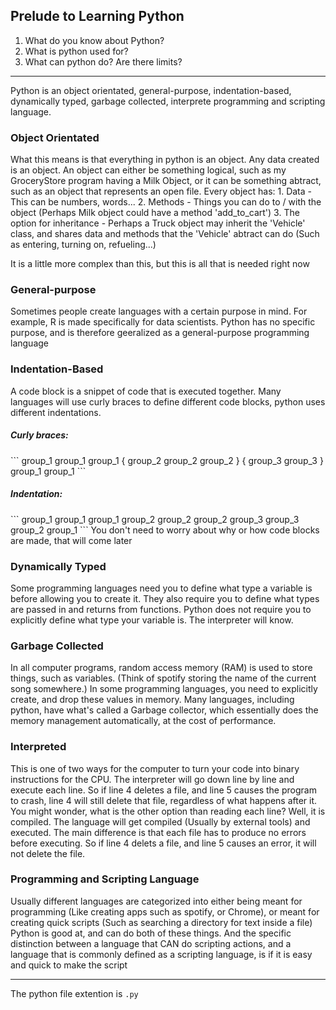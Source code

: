 ## Prelude to Learning Python

1. What do you know about Python?
2. What is python used for?
3. What can python do? Are there limits?
 
***

Python is an object orientated, general-purpose, indentation-based, dynamically typed, garbage collected,
interprete programming and scripting language.

<h3>Object Orientated</h3>
What this means is that everything in python is an object. Any data created is an object.
An object can either be something logical, such as my GroceryStore program having a Milk Object,
or it can be something abtract, such as an object that represents an open file.
Every object has:
1. Data - This can be numbers, words...
2. Methods - Things you can do to / with the object (Perhaps Milk object could have a method 'add_to_cart')
3. The option for inheritance - Perhaps a Truck object may inherit the 'Vehicle' class, and shares data and methods that the
'Vehicle' abtract can do (Such as entering, turning on, refueling...)

It is a little more complex than this, but this is all that is needed right now


<h3> General-purpose </h3>
Sometimes people create languages with a certain purpose in mind. For example, R is made specifically for data scientists.
Python has no specific purpose, and is therefore geeralized as a general-purpose programming language

<h3> Indentation-Based </h3>
A code block is a snippet of code that is executed together. Many languages will use curly braces to define
different code blocks, python uses different indentations.
<h5>Curly braces:</h5>
```
group_1
group_1
group_1 
{
  group_2
  group_2
  group_2
}
{
  group_3
  group_3
}
group_1
group_1
```
<h5>Indentation:</h5>
```
group_1
group_1
group_1
  group_2
  group_2
  group_2
    group_3
    group_3
  group_2
group_1
```
You don't need to worry about why or how code blocks are made, that will come later

<h3>Dynamically Typed</h3>
Some programming languages need you to define what type a variable is before allowing you to create it.
They also require you to define what types are passed in and returns from functions.
Python does not require you to explicitly define what type your variable is. The interpreter will know.

<h3>Garbage Collected</h3>
In all computer programs, random access memory (RAM) is used to store things, such as variables. (Think of spotify storing the name of
the current song somewhere.) In some programming languages, you need to explicitly create, and drop these values in memory.
Many languages, including python, have what's called a Garbage collector, which essentially does the memory management automatically,
at the cost of performance.

<h3>Interpreted</h3>
This is one of two ways for the computer to turn your code into binary instructions for the CPU.
The interpreter will go down line by line and execute each line. So if line 4 deletes a file, and line 5 causes
the program to crash, line 4 will still delete that file, regardless of what happens after it.
You might wonder, what is the other option than reading each line? Well, it is compiled.
The language will get compiled (Usually by external tools) and executed. The main difference is that each file has to produce no
errors before executing. So if line 4 delets a file, and line 5 causes an error, it will not delete the file.

<h3>Programming and Scripting Language</h3>
Usually different languages are categorized into either being meant for programming (Like creating apps such as spotify, or Chrome), or
meant for creating quick scripts (Such as searching a directory for text inside a file)
Python is good at, and can do both of these things. And the specific distinction between a language that CAN
do scripting actions, and a language that is commonly defined as a scripting language, is if it is easy and quick to
make the script

***

The python file extention is `.py`
